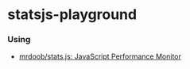 statsjs-playground
==================
### Using
- [mrdoob/stats.js: JavaScript Performance Monitor](https://github.com/mrdoob/stats.js)
